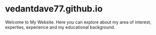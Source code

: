 # vedantdave77.github.io

Welcome to My Website. Here you can explore about my area of interest, experties, experience and my educational background. 

